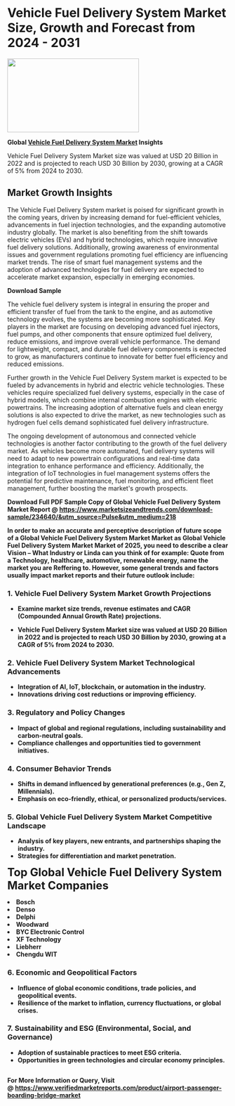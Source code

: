 <H1>Vehicle Fuel Delivery System Market Size, Growth and Forecast from 2024 - 2031</H1><img class="aligncenter size-medium wp-image-584254" src="https://thirdeyenews.in/wp-content/uploads/2024/09/Global-Market-Research-300x168.jpeg" alt="" width="300" height="168" /><p><strong>Global&nbsp;<a href="https://www.marketsizeandtrends.com/download-sample/234640/&amp;utm_source=Pulse&amp;utm_medium=218">Vehicle Fuel Delivery System Market</a> Insights</strong></p><p>Vehicle Fuel Delivery System Market size was valued at USD 20 Billion in 2022 and is projected to reach USD 30 Billion by 2030, growing at a CAGR of 5% from 2024 to 2030.</p><p><h2>Market Growth Insights</h2> <p>The Vehicle Fuel Delivery System market is poised for significant growth in the coming years, driven by increasing demand for fuel-efficient vehicles, advancements in fuel injection technologies, and the expanding automotive industry globally. The market is also benefiting from the shift towards electric vehicles (EVs) and hybrid technologies, which require innovative fuel delivery solutions. Additionally, growing awareness of environmental issues and government regulations promoting fuel efficiency are influencing market trends. The rise of smart fuel management systems and the adoption of advanced technologies for fuel delivery are expected to accelerate market expansion, especially in emerging economies.</p> <p><strong>Download Sample</strong></p> <p>The vehicle fuel delivery system is integral in ensuring the proper and efficient transfer of fuel from the tank to the engine, and as automotive technology evolves, the systems are becoming more sophisticated. Key players in the market are focusing on developing advanced fuel injectors, fuel pumps, and other components that ensure optimized fuel delivery, reduce emissions, and improve overall vehicle performance. The demand for lightweight, compact, and durable fuel delivery components is expected to grow, as manufacturers continue to innovate for better fuel efficiency and reduced emissions.</p> <p>Further growth in the Vehicle Fuel Delivery System market is expected to be fueled by advancements in hybrid and electric vehicle technologies. These vehicles require specialized fuel delivery systems, especially in the case of hybrid models, which combine internal combustion engines with electric powertrains. The increasing adoption of alternative fuels and clean energy solutions is also expected to drive the market, as new technologies such as hydrogen fuel cells demand sophisticated fuel delivery infrastructure.</p> <p>The ongoing development of autonomous and connected vehicle technologies is another factor contributing to the growth of the fuel delivery market. As vehicles become more automated, fuel delivery systems will need to adapt to new powertrain configurations and real-time data integration to enhance performance and efficiency. Additionally, the integration of IoT technologies in fuel management systems offers the potential for predictive maintenance, fuel monitoring, and efficient fleet management, further boosting the market's growth prospects.</p> <p><strong></p><p><span class=""><strong>Download Full PDF Sample Copy of Global Vehicle Fuel Delivery System Market Report</strong> @ <a href="https://www.marketsizeandtrends.com/download-sample/234640/&amp;utm_source=Pulse&amp;utm_medium=218" target="_blank">https://www.marketsizeandtrends.com/download-sample/234640/&amp;utm_source=Pulse&amp;utm_medium=218</a></span></p><p>In order to make an accurate and perceptive description of future scope of a Global&nbsp;Vehicle Fuel Delivery System Market Market as Global&nbsp;Vehicle Fuel Delivery System Market Market of 2025, you need to describe a clear Vision &ndash; What Industry or Linda can you think of for example: Quote from a Technology, healthcare, automotive, renewable energy, name the market you are Reffering to. However, some general trends and factors usually impact market reports and their future outlook include:</p><h3>1.&nbsp;<strong>Vehicle Fuel Delivery System Market Growth Projections</strong></h3><ul><li>Examine market size trends, revenue estimates and CAGR (Compounded Annual Growth Rate) projections.</li><li><p>Vehicle Fuel Delivery System Market size was valued at USD 20 Billion in 2022 and is projected to reach USD 30 Billion by 2030, growing at a CAGR of 5% from 2024 to 2030.</p></li></ul><h3>2.&nbsp;<strong>Vehicle Fuel Delivery System Market Technological Advancements</strong></h3><ul><li>Integration of AI, IoT, blockchain, or automation in the industry.</li><li>Innovations driving cost reductions or improving efficiency.</li></ul><h3>3.&nbsp;<strong>Regulatory and Policy Changes</strong></h3><ul><li>Impact of global and regional regulations, including sustainability and carbon-neutral goals.</li><li>Compliance challenges and opportunities tied to government initiatives.</li></ul><h3>4.&nbsp;<strong>Consumer Behavior Trends</strong></h3><ul><li>Shifts in demand influenced by generational preferences (e.g., Gen Z, Millennials).</li><li>Emphasis on eco-friendly, ethical, or personalized products/services.</li></ul><h3>5.&nbsp;<strong>Global Vehicle Fuel Delivery System Market Competitive Landscape</strong></h3><ul><li>Analysis of key players, new entrants, and partnerships shaping the industry.</li><li>Strategies for differentiation and market penetration.</li></ul><p data-pm-slice="1 1 []"><span style="color: inherit; font-family: inherit; font-size: 25px;">Top Global Vehicle Fuel Delivery System Market Companies</span></p><div class="" data-test-id=""><p><li>Bosch</li><li> Denso</li><li> Delphi</li><li> Woodward</li><li> BYC Electronic Control</li><li> XF Technology</li><li> Liebherr</li><li> Chengdu WIT</li></p></div><h3>6.&nbsp;<strong>Economic and Geopolitical Factors</strong></h3><ul><li>Influence of global economic conditions, trade policies, and geopolitical events.</li><li>Resilience of the market to inflation, currency fluctuations, or global crises.</li></ul><h3>7.&nbsp;<strong>Sustainability and ESG (Environmental, Social, and Governance)</strong></h3><ul><li>Adoption of sustainable practices to meet ESG criteria.</li><li>Opportunities in green technologies and circular economy principles.</li></ul><h2><strong style="font-size: 14px;">For More Information or Query, Visit @&nbsp;</strong><a style="background-color: #ffffff; font-size: 14px;" href="https://www.marketsizeandtrends.com/report/vehicle-fuel-delivery-system-market/" target="_blank">https://www.verifiedmarketreports.com/product/airport-passenger-boarding-bridge-market</a></h2>
